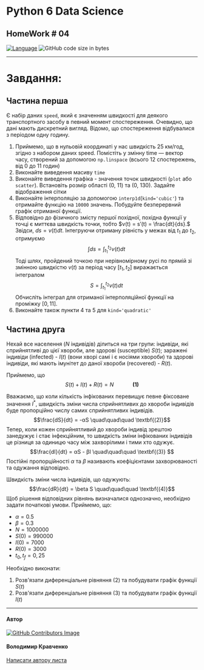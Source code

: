 # Python 6 Data Science
## HomeWork # 04

[![Language](https://img.shields.io/badge/language-python-blue)](https://www.python.org)
![GitHub code size in bytes](https://img.shields.io/github/languages/code-size/VlodyaKr/Python-6-Web-HomeWork-13)

---
# Завдання:

## Частина перша

Є набір даних `speed`, який є значенням швидкості для деякого транспортного засобу в певний момент спостереження. Очевидно, що дані мають дискретний вигляд. Відомо, що спостереження відбувалися з періодом одну годину.

1. Приймемо, що в нульовій координаті у нас швидкість 25 км/год, згідно з набором даних speed. Помістіть у змінну time — вектор часу, створений за допомогою `np.linspace` (всього 12 спостережень, від 0 до 11 годин)
2. Виконайте виведення масиву `time`
3. Виконайте виведення графіка - значення точок швидкості (`plot` або `scatter`). Встановіть розмір області (0, 11) та (0, 130). Задайте відображення сітки
4. Виконайте інтерполяцію за допомогою `interp1d`(`kind='cubic'`) та отримайте функцію на `10000` значень. Побудуйте безперервний графік отриманої функції.
5. Відповідно до фізичного змісту першої похідної, похідна функції у точці є миттєва швидкість точки, тобто $ν(t) = s′(t) = \frac{dt}{ds}.$ Звідси,
$ds = v(t) dt.$ Інтегруючи отриману рівність у межах від $t_{1}$ до $t_{2}$, отримуємо $$\int ds = \int_{t_{1}}^{t_{2}} v(t) dt$$ Тоді шлях, пройдений точкою при нерівномірному русі по прямій зі змінною швидкістю $v(t)$ за період часу $[t_{1},t_{2}]$ виражається інтегралом $$S = \int_{t_{1}}^{t_{2}} v(t) dt$$ Обчисліть інтеграл для отриманої інтерполяційної функції на проміжку $[0, 11]$.
6. Виконайте також пункти 4 та 5 для `kind='quadratic'`

## Частина друга

Нехай все населення ($N$ індивідів) ділиться на три групи: індивіди, які сприйнятливі до цієї хвороби, але здорові (susceptible) $S(t)$; заражені індивіди (infected) - $I(t)$ (вони хворі самі і є носіями хвороби) та здорові індивіди, які мають імунітет до даної хвороби (recovered) - $R(t)$.

Приймемо, що 
$$S(t) + I(t) + R(t) = N \quad\quad\quad \textbf{(1)}$$

Вважаємо, що коли кількість інфікованих перевищує певне фіксоване значення $I^{*}$, швидкість зміни числа сприйнятливих до хвороби індивідів буде пропорційно числу самих сприйнятливих індивідів. $$\frac{dS}{dt} = -αS \quad\quad\quad \textbf{(2)}$$
Тепер, коли кожен сприйнятливий до хвороби індивід зрештою занедужує і стає інфекційним, то швидкість зміни інфікованих індивідів це різниця за одиницю часу між захворілими і тими хто одужує. $$\frac{dI}{dt} = αS - βI \quad\quad\quad \textbf{(3)} $$
Постійні пропорційності $α$ та $β$ називають коефіцієнтами захворюваності та одужання відповідно.

Швидкість зміни числа індивідів, що одужують: $$\frac{dR}{dt} = \beta S \quad\quad\quad \textbf{(4)}$$
Щоб рішення відповідних рівнянь визначалися однозначно, необхідно задати початкові умови. Приймемо, що:


*   $α = 0.5$
*   $β = 0.3$
*   $N = 1000000$
*   $S(0) = 990000$
*   $I(0) = 7000$
*   $R(0) = 3000$
*   $t_{0}, t_{f} = 0,25$

Необхідно виконати:

1. Розв'язати диференціальне рівняння (2) та побудувати графік функції  $S(t)$
2. Розв'язати диференціальне рівняння (3) та побудувати графік функції  $I(t)$


---

#### Автор
[![GitHub Contributors Image](https://contrib.rocks/image?repo=VlodyaKr/Python-6-Data-Science-HomeWork-04)](https://github.com/VlodyaKr)

#### Володимир Кравченко
[Написати автору листа](mailto:vlodya@gmail.com?subject=Python-6-Data-Science-HomeWork-04)
